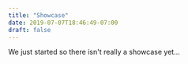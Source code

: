 ```yaml
---
title: "Showcase"
date: 2019-07-07T18:46:49-07:00
draft: false
---
```


We just started so there isn't really a showcase yet...

